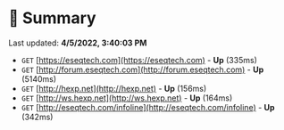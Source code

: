 # 📖 Summary
Last updated: **4/5/2022, 3:40:03 PM**

- `GET` [https://eseqtech.com](https://eseqtech.com) - **Up** (335ms)
- `GET` [http://forum.eseqtech.com](http://forum.eseqtech.com) - **Up** (5140ms)
- `GET` [http://hexp.net](http://hexp.net) - **Up** (156ms)
- `GET` [http://ws.hexp.net](http://ws.hexp.net) - **Up** (164ms)
- `GET` [http://eseqtech.com/infoline](http://eseqtech.com/infoline) - **Up** (342ms)
